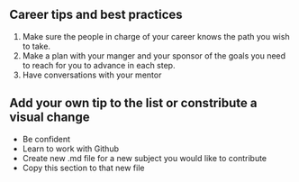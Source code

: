 ## Career tips and best practices

1. Make sure the people in charge of your career knows the path you wish to take.
1. Make a plan with your manger and your sponsor of the goals you need to reach for you to advance in each step.
1. Have conversations with your mentor

## Add your own tip to the list or constribute a visual change

- Be confident
- Learn to work with Github
- Create new .md file for a new subject you would like to contribute
- Copy this section to that new file
